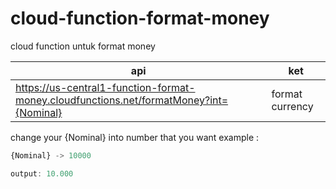 # cloud-function-format-money
cloud function untuk format money

| api                                                                                    | ket             |
|----------------------------------------------------------------------------------------|-----------------|
| https://us-central1-function-format-money.cloudfunctions.net/formatMoney?int={Nominal} | format currency |


change your {Nominal} into number that you want
example :

```javascript
{Nominal} -> 10000

output: 10.000
```
